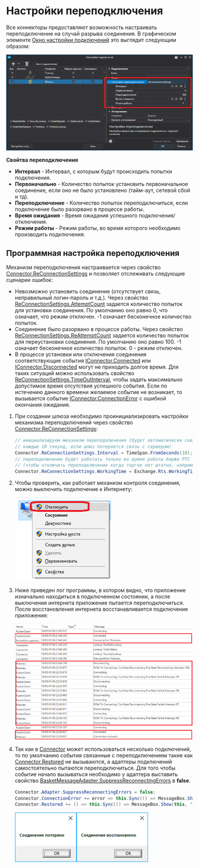 # Настройки переподключения

Все коннекторы предоставляют возможность настраивать переподключение на случай разрыва соединения. В графическом элементе [Окно настройки подключений](API_UI_ConnectorWindow.md) это выглядит следующим образом: 

![API GUI ReconnectionSettings](../images/API_GUI_ReconnectionSettings.png)

**Свойтва переподключения**

- **Интервал** \- Интервал, с которым будут происходить попытки подключения. 
- **Первоначально** \- Количество попыток установить первоначальное соединение, если оно не было установлено (тайм\-аут, сетевой сбой и тд). 
- **Переподключение** \- Количество попыток переподключиться, если подключение было разорвано в процессе работы. 
- **Время ожидания** \- Время ожидания успешного подключения\/отключения. 
- **Режим работы** \- Режим работы, во время которого необходимо производить подключения. 

## Программная настройка переподключения

Механизм переподключения настраивается через свойство [Connector.ReConnectionSettings](xref:StockSharp.Algo.Connector.ReConnectionSettings) и позволяет отслеживать следующие сценарии ошибок: 

- Невозможно установить соединение (отсутствует связь, неправильный логин\-пароль и т.д.). Через свойство [ReConnectionSettings.AttemptCount](xref:StockSharp.Messages.ReConnectionSettings.AttemptCount) задается количество попыток для установки соединения. По умолчанию оно равно 0, что означает, что режим отключен. \-1 означает бесконечное количество попыток. 
- Соединение было разорвано в процессе работы. Через свойство [ReConnectionSettings.ReAttemptCount](xref:StockSharp.Messages.ReConnectionSettings.ReAttemptCount) задается количество попыток для переустановки соединения. По умолчанию оно равно 100. \-1 означает бесконечное количество попыток. 0 \- режим отключен. 
- В процессе установки или отключения соединения соответствующие события [IConnector.Connected](xref:StockSharp.BusinessEntities.IConnector.Connected) или [IConnector.Disconnected](xref:StockSharp.BusinessEntities.IConnector.Disconnected) могут не приходить долгое время. Для таких ситуаций можно использовать свойство [ReConnectionSettings.TimeOutInterval](xref:StockSharp.Messages.ReConnectionSettings.TimeOutInterval), чтобы задать максимально допустимое время отсутствия успешного события. Если по истечению данного времени желаемое событие не возникает, то вызывается событие [IConnector.ConnectionError](xref:StockSharp.BusinessEntities.IConnector.ConnectionError) с ошибкой окончания ожидания. 

1. При создании шлюза необходимо проинициализировать настройки механизма переподключений через свойство [Connector.ReConnectionSettings](xref:StockSharp.Algo.Connector.ReConnectionSettings): 

   ```cs
   // инициализируем механизм переподключения (будет автоматически соединяться
   // каждые 10 секунд, если шлюз потеряется связь с сервером)
   Connector.ReConnectionSettings.Interval = TimeSpan.FromSeconds(10);
   // переподключение будет работать только во время работы биржи РТС
   // (чтобы отключить переподключение когда торгов нет штатно, например, ночью)
   Connector.ReConnectionSettings.WorkingTime = Exchange.Rts.WorkingTime;
   ```
2. Чтобы проверить, как работает механизм контроля соединения, можно выключить подключение к Интернету: 

   ![transactions](../images/transactions.png)
3. Ниже приведен лог программы, в котором видно, что приложение изначально находиться в подключенном состоянии, а после выключения интернета приложение пытается переподключиться. После восстановления интернета восстанавливается подключение приложения: 

   ![API ReconnectionLog](../images/API_ReconnectionLog.png)
4. Так как в [Connector](xref:StockSharp.Algo.Connector) может использоваться несколько подключений, то по умолчанию события связанные с переподключением такие как [Connector.Restored](xref:StockSharp.Algo.Connector.Restored) не вызываются, а адаптеры подключений самостоятельно пытаются переподключиться. Для того чтобы событие начало вызываться необходимо у адаптера выставить свойство [BasketMessageAdapter.SuppressReconnectingErrors](xref:StockSharp.Algo.BasketMessageAdapter.SuppressReconnectingErrors) в **false**. 

   ```cs
   Connector.Adapter.SuppressReconnectingErrors = false;
   Connector.ConnectionError += error => this.Sync(() => MessageBox.Show(this, "Соединение потеряно"));
   Connector.Restored += () => this.Sync(() => MessageBox.Show(this, "Соединение восстановлено"));
   ```

   ![sampleconnectionerror](../images/sample_connection_error.png)![sampleconnectionrestore](../images/sample_connection_restored.png)
